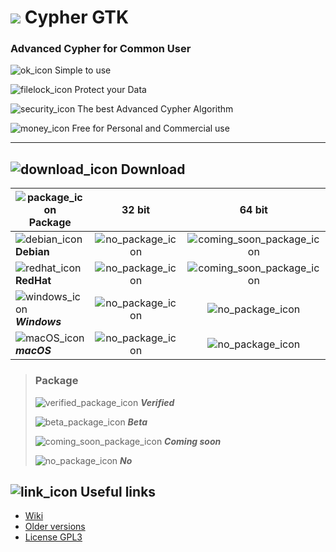 [#]: # (GPL3 logos)
[GPL3_big_text]: https://www.gnu.org/graphics/gplv3-with-text-136x68.png
[GPL3_little_text]: https://www.gnu.org/graphics/gplv3-with-text-84x42.png
[GPL3_big]: https://www.gnu.org/graphics/gplv3-127x51.png
[GPL3_little]: https://www.gnu.org/graphics/gplv3-88x31.png

[#]: # (Application logos)
[application_logo]: https://raw.githubusercontent.com/TonyWhite/Cypher-GTK/master/media/cypher-gtk.svg?sanitize=true
[application_logo_plain]: https://raw.githubusercontent.com/TonyWhite/Cypher-GTK/master/media/cypher-gtk-plain.svg?sanitize=true
[application_logo_outline]: https://raw.githubusercontent.com/TonyWhite/Cypher-GTK/master/media/cypher-gtk-outline.svg?sanitize=true

[#]: # (Technologies logos)
[C++]: https://raw.githubusercontent.com/TonyWhite/Cypher-GTK/master/media/C%2B%2B.svg?sanitize=true
[GTK+]: https://raw.githubusercontent.com/TonyWhite/Cypher-GTK/master/media/GTK%2B.svg?sanitize=true
[GnuTLS]: https://raw.githubusercontent.com/TonyWhite/Cypher-GTK/master/media/gnutls.svg?sanitize=true

[#]: # (Paragraph icons)
[link_icon]: https://icongr.am/octicons/link.svg?size=24
[download_icon]: https://icongr.am/octicons/cloud-download.svg?size=24

[#]: # (Presentation icons)
[ok_icon]: https://icongr.am/material/thumb-up-outline.svg?size=24
[filelock_icon]: https://icongr.am/material/file-lock.svg?size=24
[security_icon]: https://icongr.am/material/security.svg?size=24
[money_icon]: https://icongr.am/material/currency-usd.svg?size=24

[#]: # (Download icons)
[package_icon]: https://icongr.am/octicons/package.svg?size=24
[debian_icon]: https://icongr.am/devicon/debian-original.svg?size=24
[redhat_icon]: https://icongr.am/devicon/redhat-original.svg?size=24
[windows_icon]: https://icongr.am/devicon/windows8-original.svg?size=24
[macOS_icon]: https://icongr.am/devicon/apple-original.svg?size=24
[verified_package_icon]: https://icongr.am/octicons/verified.svg?size=24&color=00AA00
[beta_package_icon]: https://icongr.am/octicons/unverified.svg?size=24&color=FFAA00
[coming_soon_package_icon]: https://icongr.am/octicons/clock.svg?size=24&color=00AAFF
[no_package_icon]: https://icongr.am/octicons/circle-slash.svg?size=24&color=AA0000

# ![][application_logo] Cypher GTK

### Advanced Cypher for Common User

![ok_icon] Simple to use

![filelock_icon] Protect your Data

![security_icon] The best Advanced Cypher Algorithm

![money_icon] Free for Personal and Commercial use
___

## ![download_icon] Download

|![package_icon] Package|32 bit|64 bit|
|---|:---:|:---:|
|![debian_icon] **Debian**|![no_package_icon]|![coming_soon_package_icon]|
|![redhat_icon] **RedHat**|![no_package_icon]|![coming_soon_package_icon]|
|![windows_icon] ***Windows***|![no_package_icon]|![no_package_icon]|
|![macOS_icon] ***macOS***|![no_package_icon]|![no_package_icon]|

> ### Package
>
>![verified_package_icon] _**Verified**_
>
>![beta_package_icon] _**Beta**_
>
>![coming_soon_package_icon] _**Coming soon**_
>
>![no_package_icon] _**No**_

## ![link_icon] Useful links

* [Wiki](https://github.com/TonyWhite/Cypher-GTK/wiki)
* [Older versions](https://github.com/TonyWhite/Cypher-GTK/tree/master/packages/)
* [License GPL3](https://github.com/TonyWhite/Cypher-GTK/blob/master/license.md)
